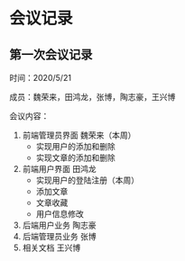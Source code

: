 # 会议记录

## 第一次会议记录

时间：2020/5/21

成员：魏荣来，田鸿龙，张博，陶志豪，王兴博

会议内容：

1. 前端管理员界面 魏荣来（本周）
   - 实现用户的添加和删除
   - 实现文章的添加和删除
2. 前端用户界面 田鸿龙
   - 实现用户的登陆注册（本周）
   - 添加文章
   - 文章收藏
   - 用户信息修改
3. 后端用户业务 陶志豪
4. 后端管理员业务 张博
5. 相关文档 王兴博

